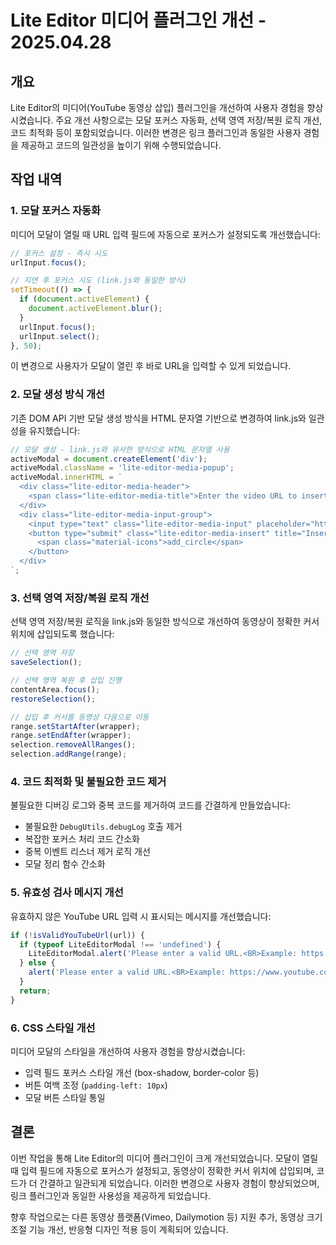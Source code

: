 # Lite Editor 미디어 플러그인 개선 - 2025.04.28

## 개요

Lite Editor의 미디어(YouTube 동영상 삽입) 플러그인을 개선하여 사용자 경험을 향상시켰습니다. 주요 개선 사항으로는 모달 포커스 자동화, 선택 영역 저장/복원 로직 개선, 코드 최적화 등이 포함되었습니다. 이러한 변경은 링크 플러그인과 동일한 사용자 경험을 제공하고 코드의 일관성을 높이기 위해 수행되었습니다.

## 작업 내역

### 1. 모달 포커스 자동화

미디어 모달이 열릴 때 URL 입력 필드에 자동으로 포커스가 설정되도록 개선했습니다:

```javascript
// 포커스 설정 - 즉시 시도
urlInput.focus();

// 지연 후 포커스 시도 (link.js와 동일한 방식)
setTimeout(() => {
  if (document.activeElement) {
    document.activeElement.blur();
  }
  urlInput.focus();
  urlInput.select();
}, 50);
```

이 변경으로 사용자가 모달이 열린 후 바로 URL을 입력할 수 있게 되었습니다.

### 2. 모달 생성 방식 개선

기존 DOM API 기반 모달 생성 방식을 HTML 문자열 기반으로 변경하여 link.js와 일관성을 유지했습니다:

```javascript
// 모달 생성 - link.js와 유사한 방식으로 HTML 문자열 사용
activeModal = document.createElement('div');
activeModal.className = 'lite-editor-media-popup';
activeModal.innerHTML = `
  <div class="lite-editor-media-header">
    <span class="lite-editor-media-title">Enter the video URL to insert</span>
  </div>
  <div class="lite-editor-media-input-group">
    <input type="text" class="lite-editor-media-input" placeholder="https://www.youtube.com/watch?v=...">
    <button type="submit" class="lite-editor-media-insert" title="Insert">
      <span class="material-icons">add_circle</span>
    </button>
  </div>
`;
```

### 3. 선택 영역 저장/복원 로직 개선

선택 영역 저장/복원 로직을 link.js와 동일한 방식으로 개선하여 동영상이 정확한 커서 위치에 삽입되도록 했습니다:

```javascript
// 선택 영역 저장
saveSelection();

// 선택 영역 복원 후 삽입 진행
contentArea.focus();
restoreSelection();

// 삽입 후 커서를 동영상 다음으로 이동
range.setStartAfter(wrapper);
range.setEndAfter(wrapper);
selection.removeAllRanges();
selection.addRange(range);
```

### 4. 코드 최적화 및 불필요한 코드 제거

불필요한 디버깅 로그와 중복 코드를 제거하여 코드를 간결하게 만들었습니다:

- 불필요한 `DebugUtils.debugLog` 호출 제거
- 복잡한 포커스 처리 코드 간소화
- 중복 이벤트 리스너 제거 로직 개선
- 모달 정리 함수 간소화

### 5. 유효성 검사 메시지 개선

유효하지 않은 YouTube URL 입력 시 표시되는 메시지를 개선했습니다:

```javascript
if (!isValidYouTubeUrl(url)) {
  if (typeof LiteEditorModal !== 'undefined') {
    LiteEditorModal.alert('Please enter a valid URL.<BR>Example: https://www.youtube.com/watch?v=...');
  } else {
    alert('Please enter a valid URL.<BR>Example: https://www.youtube.com/watch?v=...');
  }
  return;
}
```

### 6. CSS 스타일 개선

미디어 모달의 스타일을 개선하여 사용자 경험을 향상시켰습니다:

- 입력 필드 포커스 스타일 개선 (box-shadow, border-color 등)
- 버튼 여백 조정 (`padding-left: 10px`)
- 모달 버튼 스타일 통일

## 결론

이번 작업을 통해 Lite Editor의 미디어 플러그인이 크게 개선되었습니다. 모달이 열릴 때 입력 필드에 자동으로 포커스가 설정되고, 동영상이 정확한 커서 위치에 삽입되며, 코드가 더 간결하고 일관되게 되었습니다. 이러한 변경으로 사용자 경험이 향상되었으며, 링크 플러그인과 동일한 사용성을 제공하게 되었습니다.

향후 작업으로는 다른 동영상 플랫폼(Vimeo, Dailymotion 등) 지원 추가, 동영상 크기 조절 기능 개선, 반응형 디자인 적용 등이 계획되어 있습니다.